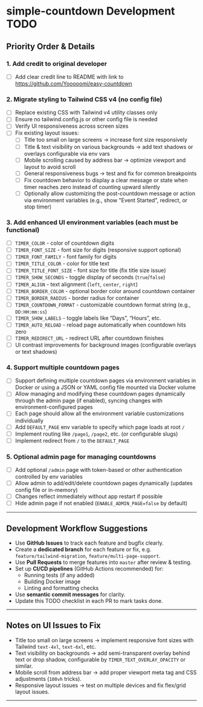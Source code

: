 # simple-countdown Development TODO

## Priority Order & Details

### 1. Add credit to original developer

- [ ] Add clear credit line to README with link to https://github.com/Yooooomi/easy-countdown

### 2. Migrate styling to Tailwind CSS v4 (no config file)

- [ ] Replace existing CSS with Tailwind v4 utility classes only
- [ ] Ensure no tailwind.config.js or other config file is needed
- [ ] Verify UI responsiveness across screen sizes
- [ ] Fix existing layout issues:
  - [ ] Title too small on large screens → increase font size responsively
  - [ ] Title & text visibility on various backgrounds → add text shadows or overlays configurable via env vars
  - [ ] Mobile scrolling caused by address bar → optimize viewport and layout to avoid scroll
  - [ ] General responsiveness bugs → test and fix for common breakpoints
  - [ ] Fix countdown behavior to display a clear message or state when timer reaches zero instead of counting upward silently
  - [ ] Optionally allow customizing the post-countdown message or action via environment variables (e.g., show "Event Started", redirect, or stop timer)

### 3. Add enhanced UI environment variables (each must be functional)

- [ ] `TIMER_COLOR` - color of countdown digits
- [ ] `TIMER_FONT_SIZE` - font size for digits (responsive support optional)
- [ ] `TIMER_FONT_FAMILY` - font family for digits
- [ ] `TIMER_TITLE_COLOR` - color for title text
- [ ] `TIMER_TITLE_FONT_SIZE` - font size for title (fix title size issue)
- [ ] `TIMER_SHOW_SECONDS` - toggle display of seconds (`true`/`false`)
- [ ] `TIMER_ALIGN` - text alignment (`left`, `center`, `right`)
- [ ] `TIMER_BORDER_COLOR` - optional border color around countdown container
- [ ] `TIMER_BORDER_RADIUS` - border radius for container
- [ ] `TIMER_COUNTDOWN_FORMAT` - customizable countdown format string (e.g., `DD:HH:mm:ss`)
- [ ] `TIMER_SHOW_LABELS` - toggle labels like “Days”, “Hours”, etc.
- [ ] `TIMER_AUTO_RELOAD` - reload page automatically when countdown hits zero
- [ ] `TIMER_REDIRECT_URL` - redirect URL after countdown finishes
- [ ] UI contrast improvements for background images (configurable overlays or text shadows)

### 4. Support multiple countdown pages

- [ ] Support defining multiple countdown pages via environment variables in Docker or using a JSON or YAML config file mounted via Docker volume
- [ ] Allow managing and modifying these countdown pages dynamically through the admin page (if enabled), syncing changes with environment-configured pages
- [ ] Each page should allow all the environment variable customizations individually
- [ ] Add `DEFAULT_PAGE` env variable to specify which page loads at root `/`
- [ ] Implement routing like `/page1`, `/page2`, etc. (or configurable slugs)
- [ ] Implement redirect from `/` to the `DEFAULT_PAGE`

### 5. Optional admin page for managing countdowns

- [ ] Add optional `/admin` page with token-based or other authentication controlled by env variables
- [ ] Allow admin to add/edit/delete countdown pages dynamically (updates config file or in-memory)
- [ ] Changes reflect immediately without app restart if possible
- [ ] Hide admin page if not enabled (`ENABLE_ADMIN_PAGE=false` by default)

---

## Development Workflow Suggestions

- Use **GitHub Issues** to track each feature and bugfix clearly.
- Create a **dedicated branch** for each feature or fix, e.g. `feature/tailwind-migration`, `feature/multi-page-support`.
- Use **Pull Requests** to merge features into `master` after review & testing.
- Set up **CI/CD pipelines** (GitHub Actions recommended) for:
  - Running tests (if any added)
  - Building Docker image
  - Linting and formatting checks
- Use **semantic commit messages** for clarity.
- Update this TODO checklist in each PR to mark tasks done.

---

## Notes on UI Issues to Fix

- Title too small on large screens → implement responsive font sizes with Tailwind `text-4xl`, `text-6xl`, etc.
- Text visibility on backgrounds → add semi-transparent overlay behind text or drop shadow, configurable by `TIMER_TEXT_OVERLAY_OPACITY` or similar.
- Mobile scroll from address bar → add proper viewport meta tag and CSS adjustments (`100vh` tricks).
- Responsive layout issues → test on multiple devices and fix flex/grid layout issues.

---
